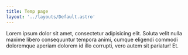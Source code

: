 ```yaml
---
title: Temp page
layout: '../layouts/Default.astro'
---
```

Lorem ipsum dolor sit amet, consectetur adipisicing elit. Soluta velit nulla maxime libero consequuntur tempora animi, cumque eligendi commodi doloremque aperiam dolorem id illo corrupti, vero autem sit pariatur! Et.
